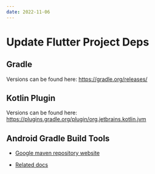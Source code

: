 ```yaml
---
date: 2022-11-06
---
```


# Update Flutter Project Deps

## Gradle

Versions can be found here: <https://gradle.org/releases/>

## Kotlin Plugin

Versions can be found here: <https://plugins.gradle.org/plugin/org.jetbrains.kotlin.jvm>

## Android Gradle Build Tools

- [Google maven repository website](https://maven.google.com/web/index.html)

- [Related docs](https://developer.android.google.cn/studio/releases/gradle-plugin?hl=zh-cn#updating-plugin)
